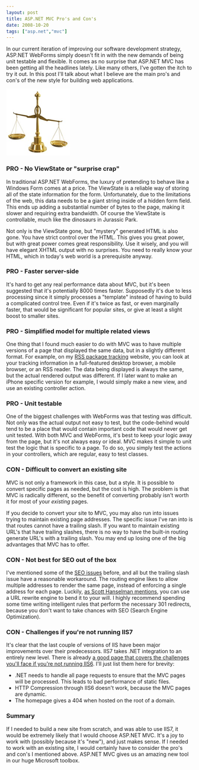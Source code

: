 ```yaml
---
layout: post
title: ASP.NET MVC Pro's and Con's
date: 2008-10-20
tags: ["asp.net","mvc"]
---
```


In our current iteration of improving our software development strategy, ASP.NET WebForms simply doesn't fit in with the new demands of being unit testable and flexible. It comes as no surprise that ASP.NET MVC has been getting all the headlines lately. Like many others, I've gotten the itch to try it out. In this post I'll talk about what I believe are the main pro's and con's of the new style for building web applications.

![Scale](scale.jpg) 

### PRO - No ViewState or "surprise crap"

In traditional ASP.NET WebForms, the luxury of pretending to behave like a Windows Form comes at a price. The ViewState is a reliable way of storing all of the state information for the form. Unfortunately, due to the limitations of the web, this data needs to be a giant string inside of a hidden form field. This ends up adding a substantial number of bytes to the page, making it slower and requiring extra bandwidth. Of course the ViewState is controllable, much like the dinosaurs in Jurassic Park.

Not only is the ViewState gone, but &quot;mystery&quot; generated HTML is also gone. You have strict control over the HTML. This gives you great power, but with great power comes great responsibility. Use it wisely, and you will have elegant XHTML output with no surprises. You need to really know your HTML, which in today's web world is a prerequisite anyway.

### PRO - Faster server-side

It's hard to get any real performance data about MVC, but it's been suggested that it's potentially 8000 times faster. Supposedly it's due to less processing since it simply processes a "template" instead of having to build a complicated control tree. Even if it's twice as fast, or even marginally faster, that would be significant for popular sites, or give at least a slight boost to smaller sites.

### PRO - Simplified model for multiple related views

One thing that I found much easier to do with MVC was to have multiple versions of a page that displayed the same data, but in a slightly different format. For example, on my [RSS package tracking](http://www.simpletracking.com) website, you can look at your tracking information in a full-featured desktop browser, a mobile browser, or an RSS reader. The data being displayed is always the same, but the actual rendered output was different. If I later want to make an iPhone specific version for example, I would simply make a new view, and use an existing controller action.

### PRO - Unit testable

One of the biggest challenges with WebForms was that testing was difficult. Not only was the actual output not easy to test, but the code-behind would tend to be a place that would contain important code that would never get unit tested. With both MVC and WebForms, it's best to keep your logic away from the page, but it's not always easy or ideal. MVC makes it simple to unit test the logic that is specific to a page. To do so, you simply test the actions in your controllers, which are regular, easy to test classes.

### CON - Difficult to convert an existing site

MVC is not only a framework in this case, but a style. It is possible to convert specific pages as needed, but the cost is high. The problem is that MVC is radically different, so the benefit of converting probably isn't worth it for most of your _existing_ pages.

If you decide to convert your site to MVC, you may also run into issues trying to maintain existing page addresses. The specific issue I've ran into is that routes cannot have a trailing slash. If you want to maintain existing URL's that have trailing slashes, there is no way to have the built-in routing generate URL's with a trailing slash. You may end up losing one of the big advantages that MVC has to offer.

### CON - Not best for SEO out of the box

I've mentioned some of the [SEO issues](http://www.ytechie.com/2008/10/aspnet-mvc-what-about-seo.html) before, and all but the trailing slash issue have a reasonable workaround. The routing engine likes to allow multiple addresses to render the same page, instead of enforcing a single address for each page. Luckily, [as Scott Hanselman mentions](http://www.hanselman.com/blog/ASPNETMVCAndTheNewIIS7RewriteModule.aspx), you can use a URL rewrite engine to bend it to your will. I highly recommend spending some time writing intelligent rules that perform the necessary 301 redirects, because you don't want to take chances with SEO (Search Engine Optimization).

### CON - Challenges if you're not running IIS7

It's clear that the last couple of versions of IIS have been major improvements over their predecessors. IIS7 takes .NET integration to an entirely new level. There is already [a good page that covers the challenges you'll face if you're not running IIS6](http://weblogs.asp.net/omarzabir/archive/2008/06/30/deploy-asp-net-mvc-on-iis-6-solve-404-compression-and-performance-problems.aspx). I'll just list them here for brevity:

* .NET needs to handle all page requests to ensure that the MVC pages will be processed. This leads to bad performance of static files.
* HTTP Compression through IIS6 doesn't work, because the MVC pages are dynamic.
* The homepage gives a 404 when hosted on the root of a domain.  

### Summary

If I needed to build a new site from scratch, and was able to use IIS7, it would be extremely likely that I would choose ASP.NET MVC. It's a joy to work with (possibly because it's &quot;new&quot;), and just makes sense. If I needed to work with an existing site, I would certainly have to consider the pro's and con's I mentioned above. ASP.NET MVC gives us an amazing new tool in our huge Microsoft toolbox.
